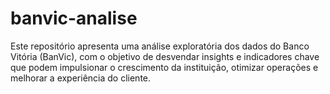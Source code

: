 # banvic-analise
Este repositório apresenta uma análise exploratória dos dados do Banco Vitória (BanVic), com o objetivo de desvendar insights e indicadores chave que podem impulsionar o crescimento da instituição, otimizar operações e melhorar a experiência do cliente.

